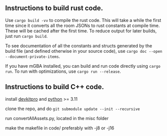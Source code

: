 ## Instructions to build rust code.

Use `cargo build -vv` to compile the rust code. This will take a while the first time since it converts all the
room JSONs to rust constants at compile time. These will be cached after the first time. To reduce output for later
builds, just run `cargo build`. 

To see documentation of all the constants and structs generated by the build file (and defined otherwise in your source 
code), use `cargo doc --open --document-private-items`. 

If you have mGBA installed, you can build and run code directly using `cargo run`. To run with optimizations,
use `cargo run --release`. 


## Instructions to build C++ code.

install [devkitpro](https://devkitpro.org/) and [python](https://www.python.org/downloads/) >= 3.11

clone the repo, and do `git submodule update --init --recursive`

run convertAllAssets.py, located in the misc folder

make the makefile in code/ preferably with -j8 or -j16
